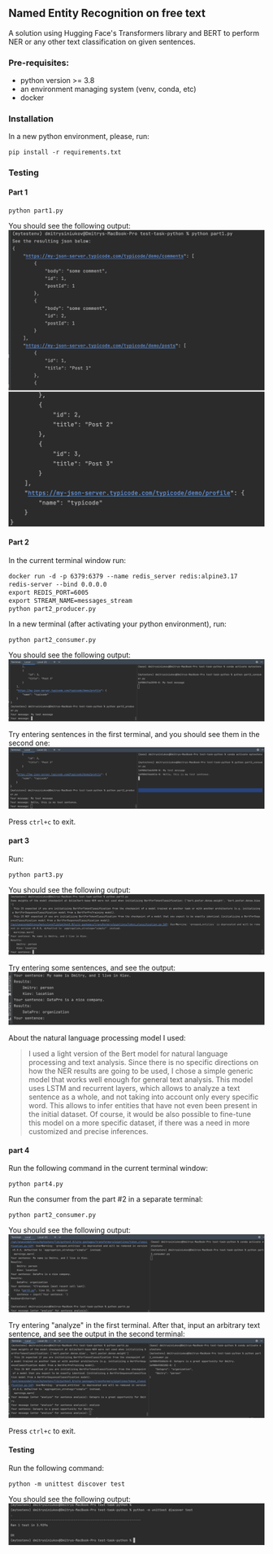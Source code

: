 ## Named Entity Recognition on free text
A solution using Hugging Face's Transformers library and BERT to perform NER or any other text classification on given sentences.

### Pre-requisites:

- python version >= 3.8
- an environment managing system (venv, conda, etc)
- docker

### Installation
In a new python environment, please, run:
```
pip install -r requirements.txt
```

### Testing

#### Part 1
```
python part1.py
```
You should see the following output:
![Image #1](static/output1.png?raw=true "Output #1")
![Image #2](static/output2.png?raw=true "Output #2")

#### Part 2
In the current terminal window run:
```
docker run -d -p 6379:6379 --name redis_server redis:alpine3.17  redis-server --bind 0.0.0.0
export REDIS_PORT=6005
export STREAM_NAME=messages_stream
python part2_producer.py
```
In a new terminal (after activating your python environment), run:
```
python part2_consumer.py
```
You should see the following output:
![Image #3](static/output3.png?raw=true "Output #3")

Try entering sentences in the first terminal, and you should see them in the second one:
![Image #4](static/output4.png?raw=true "Output #4")

Press `ctrl+c` to exit.
#### part 3
Run:
```
python part3.py
```
You should see the following output:
![Image #5](static/output5.png?raw=true "Output #5")

Try entering some sentences, and see the output:
![Image #6](static/output6.png?raw=true "Output #6")

About the natural language processing model I used:
> I used a light version of the Bert model for natural language processing and text analysis.
> Since there is no specific directions on how the NER results are going to be used,
> I chose a simple generic model that works well enough for general text analysis.
> This model uses LSTM and recurrent layers, which allows to analyze a text sentence
> as a whole, and not taking into account only every specific word. This allows to
> infer entities that have not even been present in the initial dataset. Of course,
> it would be also possible to fine-tune this model on a more specific dataset,
> if there was a need in more customized and precise inferences.


#### part 4
Run the following command in the current terminal window:
```
python part4.py
```
Run the consumer from the part #2 in a separate terminal:
```
python part2_consumer.py
```
You should see the following output:
![Image #7](static/output7.png?raw=true "Output #7")

Try entering "analyze" in the first terminal. After that, input an arbitrary
text sentence, and see the output in the second terminal:
![Image #8](static/output8.png?raw=true "Output #8")


Press `ctrl+c` to exit.

#### Testing
Run the following command:
```
python -m unittest discover test
```

You should see the following output:
![Image #9](static/output9.png?raw=true "Output #9")
